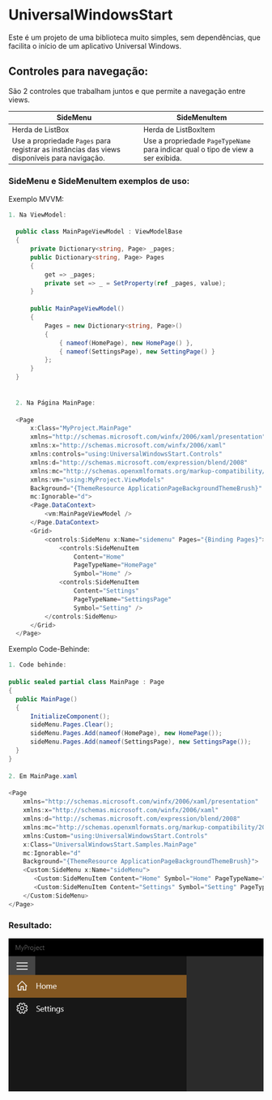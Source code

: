 # UniversalWindowsStart
Este é um projeto de uma biblioteca muito simples, sem dependências, que facilita o início de um aplicativo Universal Windows.
   
  
## Controles para navegação:
São 2 controles que trabalham juntos e que permite a navegação entre views.
  
SideMenu | SideMenuItem
--- | ---
Herda de ListBox | Herda de ListBoxItem
Use a propriedade `Pages` para registrar as instâncias das views disponíveis para navigação. | Use a propriedade `PageTypeName` para indicar qual o tipo de view a ser exibida.
  
  
### SideMenu e SideMenuItem exemplos de uso:
Exemplo MVVM:
</br>

```C#
1. Na ViewModel:

  public class MainPageViewModel : ViewModelBase
  {
      private Dictionary<string, Page> _pages;
      public Dictionary<string, Page> Pages
      {
          get => _pages;
          private set => _ = SetProperty(ref _pages, value);
      }

      public MainPageViewModel()
      {
          Pages = new Dictionary<string, Page>()
          {
              { nameof(HomePage), new HomePage() },
              { nameof(SettingsPage), new SettingPage() }
          };
      }
  }


  2. Na Página MainPage:

  <Page
      x:Class="MyProject.MainPage"
      xmlns="http://schemas.microsoft.com/winfx/2006/xaml/presentation"
      xmlns:x="http://schemas.microsoft.com/winfx/2006/xaml"
      xmlns:controls="using:UniversalWindowsStart.Controls"
      xmlns:d="http://schemas.microsoft.com/expression/blend/2008"
      xmlns:mc="http://schemas.openxmlformats.org/markup-compatibility/2006"
      xmlns:vm="using:MyProject.ViewModels"
      Background="{ThemeResource ApplicationPageBackgroundThemeBrush}"
      mc:Ignorable="d">
      <Page.DataContext>
          <vm:MainPageViewModel />
      </Page.DataContext>
      <Grid>
          <controls:SideMenu x:Name="sidemenu" Pages="{Binding Pages}">
              <controls:SideMenuItem
                  Content="Home"
                  PageTypeName="HomePage"
                  Symbol="Home" />
              <controls:SideMenuItem
                  Content="Settings"
                  PageTypeName="SettingsPage"
                  Symbol="Setting" />
          </controls:SideMenu>
      </Grid>
  </Page>
  ```
Exemplo Code-Behinde:

```C#
1. Code behinde:

public sealed partial class MainPage : Page
{
  public MainPage()
  {
      InitializeComponent();
      sideMenu.Pages.Clear();
      sideMenu.Pages.Add(nameof(HomePage), new HomePage());
      sideMenu.Pages.Add(nameof(SettingsPage), new SettingsPage());
  }
}

2. Em MainPage.xaml

<Page
    xmlns="http://schemas.microsoft.com/winfx/2006/xaml/presentation"
    xmlns:x="http://schemas.microsoft.com/winfx/2006/xaml"
    xmlns:d="http://schemas.microsoft.com/expression/blend/2008"
    xmlns:mc="http://schemas.openxmlformats.org/markup-compatibility/2006"
    xmlns:Custom="using:UniversalWindowsStart.Controls"
    x:Class="UniversalWindowsStart.Samples.MainPage"
    mc:Ignorable="d"
    Background="{ThemeResource ApplicationPageBackgroundThemeBrush}">
    <Custom:SideMenu x:Name="sideMenu">
       <Custom:SideMenuItem Content="Home" Symbol="Home" PageTypeName="HomePage" IsSelected="True"/>
       <Custom:SideMenuItem Content="Settings" Symbol="Setting" PageTypeName="SettingsPage"/>
    </Custom:SideMenu>
</Page>

```

### Resultado:

![Code sample](https://github.com/fernandostockler/UniversalWindowsStart/blob/development/Captura%20de%20tela%202021-07-25%20173547_MyProject_SideMenu.png)
    
